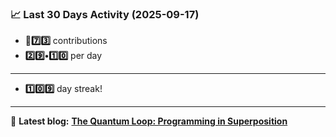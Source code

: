 <!--START_STATS-->
### 📈 Last 30 Days Activity (2025-09-17)  
- **🎱7️⃣3️⃣** contributions  
- **2️⃣9️⃣•1️⃣0️⃣** per day
---
- **1️⃣0️⃣9️⃣** day streak!
---
📝 **Latest blog:** [**The Quantum Loop: Programming in Superposition**](https://andriak.com/blog/quantum-loop)
<!--END_STATS-->
